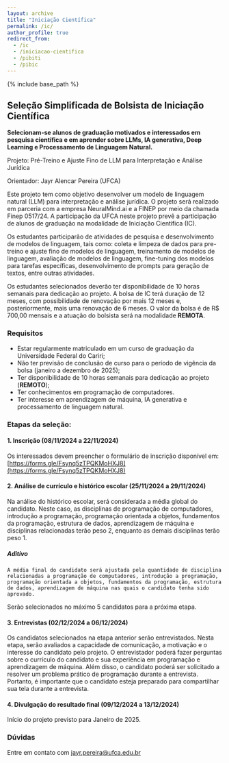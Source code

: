 ```yaml
---
layout: archive
title: "Iniciação Científica"
permalink: /ic/
author_profile: true
redirect_from:
  - /ic
  - /iniciacao-cientifica
  - /pibiti
  - /pibic
---
```


{% include base_path %}

## Seleção Simplificada de Bolsista de Iniciação Científica 

**Selecionam-se alunos de graduação motivados e interessados em pesquisa científica e em aprender sobre LLMs, IA generativa, Deep Learning e Processamento de Linguagem Natural.**

Projeto:  Pré-Treino e Ajuste Fino de LLM para Interpretação e Análise Jurídica

Orientador: Jayr Alencar Pereira (UFCA)

Este projeto tem como objetivo desenvolver um modelo de linguagem natural (LLM) para interpretação e análise jurídica. O projeto será realizado em parceria com a empresa NeuralMind.ai e a FINEP por meio da chamada Finep 0517/24. A participação da UFCA neste projeto prevê a participação de alunos de graduação na modalidade de Iniciação Científica (IC).

Os estudantes participarão de atividades de pesquisa e desenvolvimento de modelos de linguagem, tais como: coleta e limpeza de dados para pre-treino e ajuste fino de modelos de linguagem, treinamento de modelos de linguagem, avaliação de modelos de linguagem, fine-tuning dos modelos para tarefas específicas, desenvolvimento de prompts para geração de textos, entre outras atividades.

Os estudantes selecionados deverão ter disponibilidade de 10 horas semanais para dedicação ao projeto. A bolsa de IC terá duração de 12 meses, com possibilidade de renovação por mais 12 meses e, posteriormente, mais uma renovação de 6 meses. O valor da bolsa é de R$ 700,00 mensais e a atuação do bolsista será na modalidade **REMOTA**.

### Requisitos
* Estar regularmente matriculado em um curso de graduação da Universidade Federal do Cariri;
* Não ter previsão de conclusão de curso para o período de vigência da bolsa (janeiro a dezembro de 2025);
* Ter disponibilidade de 10 horas semanais para dedicação ao projeto (**REMOTO**);
* Ter conhecimentos em programação de computadores.
* Ter interesse em aprendizagem de máquina, IA generativa e processamento de linguagem natural.

### Etapas da seleção:
#### 1. Inscrição (08/11/2024 a 22/11/2024)

Os interessados devem preencher o formulário de inscrição disponível em: [https://forms.gle/Fsynq5zTPQKMoHXJ8](https://forms.gle/Fsynq5zTPQKMoHXJ8)

#### 2. Análise de currículo e histórico escolar (25/11/2024 a 29/11/2024)

Na análise do histórico escolar, será considerada a média global do candidato. Neste caso, as disciplinas de programação de computadores, introdução a programação, programação orientada a objetos, fundamentos da programação, estrutura de dados, aprendizagem de máquina e disciplinas relacionadas terão peso 2, enquanto as demais disciplinas terão peso 1.

##### Aditivo 

```A média final do candidato será ajustada pela quantidade de disciplina relacionadas a programação de computadores, introdução a programação, programação orientada a objetos, fundamentos da programação, estrutura de dados, aprendizagem de máquina nas quais o candidato tenha sido aprovado.```

Serão selecionados no máximo 5 candidatos para a próxima etapa.

#### 3. Entrevistas (02/12/2024 a 06/12/2024)

Os candidatos selecionados na etapa anterior serão entrevistados. Nesta etapa, serão avaliados a capacidade de comunicação, a motivação e o interesse do candidato pelo projeto. O entrevistador poderá fazer perguntas sobre o currículo do candidato e sua experiência em programação e aprendizagem de máquina. Além disso, o candidato poderá ser solicitado a resolver um problema prático de programação durante a entrevista. Portanto, é importante que o candidato esteja preparado para compartilhar sua tela durante a entrevista.

#### 4. Divulgação do resultado final (09/12/2024 a 13/12/2024)

Início do projeto previsto para Janeiro de 2025.

### Dúvidas

Entre em contato com [jayr.pereira@ufca.edu.br](mailto:jayr.pereira@ufca.edu.br)
